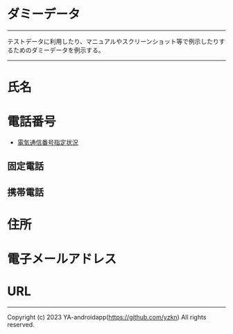 # ダミーデータ

---

テストデータに利用したり、マニュアルやスクリーンショット等で例示したりするためのダミーデータを例示する。

---

# 氏名

# 電話番号

- [電気通信番号指定状況](https://www.soumu.go.jp/main_sosiki/joho_tsusin/top/tel_number/number_shitei.html)

## 固定電話

## 携帯電話

# 住所

# 電子メールアドレス

# URL

---

Copyright (c) 2023 YA-androidapp(https://github.com/yzkn) All rights reserved.
